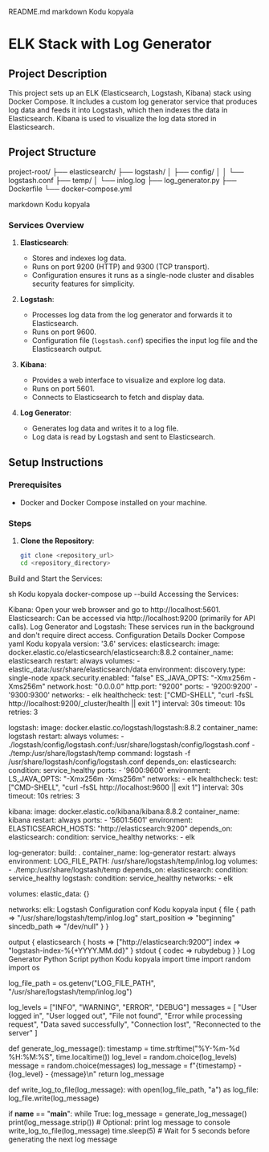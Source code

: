 README.md
markdown
Kodu kopyala
# ELK Stack with Log Generator

## Project Description

This project sets up an ELK (Elasticsearch, Logstash, Kibana) stack using Docker Compose. It includes a custom log generator service that produces log data and feeds it into Logstash, which then indexes the data in Elasticsearch. Kibana is used to visualize the log data stored in Elasticsearch.

## Project Structure

project-root/
├── elasticsearch/
├── logstash/
│ ├── config/
│ │ └── logstash.conf
├── temp/
│ └── inlog.log
├── log_generator.py
├── Dockerfile
└── docker-compose.yml

markdown
Kodu kopyala

### Services Overview

1. **Elasticsearch**:
   - Stores and indexes log data.
   - Runs on port 9200 (HTTP) and 9300 (TCP transport).
   - Configuration ensures it runs as a single-node cluster and disables security features for simplicity.

2. **Logstash**:
   - Processes log data from the log generator and forwards it to Elasticsearch.
   - Runs on port 9600.
   - Configuration file (`logstash.conf`) specifies the input log file and the Elasticsearch output.

3. **Kibana**:
   - Provides a web interface to visualize and explore log data.
   - Runs on port 5601.
   - Connects to Elasticsearch to fetch and display data.

4. **Log Generator**:
   - Generates log data and writes it to a log file.
   - Log data is read by Logstash and sent to Elasticsearch.

## Setup Instructions

### Prerequisites

- Docker and Docker Compose installed on your machine.

### Steps

1. **Clone the Repository**:
   ```sh
   git clone <repository_url>
   cd <repository_directory>
Build and Start the Services:

sh
Kodu kopyala
docker-compose up --build
Accessing the Services:

Kibana: Open your web browser and go to http://localhost:5601.
Elasticsearch: Can be accessed via http://localhost:9200 (primarily for API calls).
Log Generator and Logstash: These services run in the background and don't require direct access.
Configuration Details
Docker Compose
yaml
Kodu kopyala
version: '3.6'
services:
  elasticsearch:
    image: docker.elastic.co/elasticsearch/elasticsearch:8.8.2
    container_name: elasticsearch
    restart: always
    volumes:
      - elastic_data:/usr/share/elasticsearch/data
    environment:
      discovery.type: single-node
      xpack.security.enabled: "false"
      ES_JAVA_OPTS: "-Xmx256m -Xms256m"
      network.host: "0.0.0.0"
      http.port: "9200"
    ports:
      - '9200:9200'
      - '9300:9300'
    networks:
      - elk
    healthcheck:
      test: ["CMD-SHELL", "curl -fsSL http://localhost:9200/_cluster/health || exit 1"]
      interval: 30s
      timeout: 10s
      retries: 3

  logstash:
    image: docker.elastic.co/logstash/logstash:8.8.2
    container_name: logstash
    restart: always
    volumes:
      - ./logstash/config/logstash.conf:/usr/share/logstash/config/logstash.conf
      - ./temp:/usr/share/logstash/temp
    command: logstash -f /usr/share/logstash/config/logstash.conf
    depends_on:
      elasticsearch:
        condition: service_healthy
    ports:
      - '9600:9600'
    environment:
      LS_JAVA_OPTS: "-Xmx256m -Xms256m"
    networks:
      - elk
    healthcheck:
      test: ["CMD-SHELL", "curl -fsSL http://localhost:9600 || exit 1"]
      interval: 30s
      timeout: 10s
      retries: 3

  kibana:
    image: docker.elastic.co/kibana/kibana:8.8.2
    container_name: kibana
    restart: always
    ports:
      - '5601:5601'
    environment:
      ELASTICSEARCH_HOSTS: "http://elasticsearch:9200"
    depends_on:
      elasticsearch:
        condition: service_healthy
    networks:
      - elk

  log-generator:
    build: .
    container_name: log-generator
    restart: always
    environment:
      LOG_FILE_PATH: /usr/share/logstash/temp/inlog.log
    volumes:
      - ./temp:/usr/share/logstash/temp
    depends_on:
      elasticsearch:
        condition: service_healthy
      logstash:
        condition: service_healthy
    networks:
      - elk

volumes:
  elastic_data: {}

networks:
  elk:
Logstash Configuration
conf
Kodu kopyala
input {
    file {
        path => "/usr/share/logstash/temp/inlog.log"
        start_position => "beginning"
        sincedb_path => "/dev/null"
    }
}

output {
    elasticsearch {
        hosts => ["http://elasticsearch:9200"]
        index => "logstash-index-%{+YYYY.MM.dd}"
    }
    stdout { codec => rubydebug }
}
Log Generator Python Script
python
Kodu kopyala
import time
import random
import os

log_file_path = os.getenv("LOG_FILE_PATH", "/usr/share/logstash/temp/inlog.log")

log_levels = ["INFO", "WARNING", "ERROR", "DEBUG"]
messages = [
    "User logged in",
    "User logged out",
    "File not found",
    "Error while processing request",
    "Data saved successfully",
    "Connection lost",
    "Reconnected to the server"
]

def generate_log_message():
    timestamp = time.strftime("%Y-%m-%d %H:%M:%S", time.localtime())
    log_level = random.choice(log_levels)
    message = random.choice(messages)
    log_message = f"{timestamp} - {log_level} - {message}\n"
    return log_message

def write_log_to_file(log_message):
    with open(log_file_path, "a") as log_file:
        log_file.write(log_message)

if __name__ == "__main__":
    while True:
        log_message = generate_log_message()
        print(log_message.strip())  # Optional: print log message to console
        write_log_to_file(log_message)
        time.sleep(5)  # Wait for 5 seconds before generating the next log message
